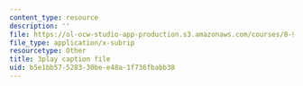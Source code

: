 ```yaml
---
content_type: resource
description: ''
file: https://ol-ocw-studio-app-production.s3.amazonaws.com/courses/8-962-general-relativity-spring-2020/b5e1bb57528330bee48a1f736fbabb38_JNWXzIFcf3g.srt
file_type: application/x-subrip
resourcetype: Other
title: 3play caption file
uid: b5e1bb57-5283-30be-e48a-1f736fbabb38
---
```


